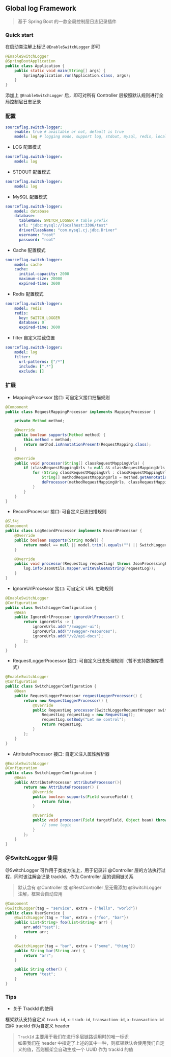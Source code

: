 ## Global log Framework

> 基于 Spring Boot 的一款全局控制层日志记录插件

### Quick start
在启动类注解上标记 `@EnableSwitchLogger` 即可
```java
@EnableSwitchLogger
@SpringBootApplication
public class Application {
    public static void main(String[] args) {
        SpringApplication.run(Application.class, args);
    }
}
```
添加上 `@EnableSwitchLogger` 后，即可对所有 Controller 层按照默认规则进行全局控制层日志记录

### 配置
```yaml
sourceflag.switch-logger:
    enable: true # available or not, default is true
    model: log # logging mode, support log, stdout, mysql, redis, local cache
```
- LOG 配置模式
```yaml
sourceflag.switch-logger:
    model: log
```
- STDOUT 配置模式
```yaml
sourceflag.switch-logger:
    model: log
```
- MySQL 配置模式
```yaml
sourceflag.switch-logger:
    model: database
    database:
      tableName: SWITCH_LOGGER # table prefix
      url: "jdbc:mysql://localhost:3306/test"
      driverClassName: "com.mysql.cj.jdbc.Driver"
      username: "root"
      password: "root"
```
- Cache 配置模式
```yaml
sourceflag.switch-logger:
    model: cache
    cache:
      initial-capacity: 2000
      maximum-size: 20000
      expired-time: 3600
```
- Redis 配置模式
```yaml
sourceflag.switch-logger:
    model: redis
    redis:
      key: SWITCH_LOGGER
      database: 0
      expired-time: 3600
```
- filter 自定义拦截位置
```yaml
sourceflag.switch-logger:
    model: log
    filter:
      url-patterns: ["/*"]
      include: [".*"]
      exclude: []
```

### 扩展
- MappingProcessor 接口: 可自定义接口扫描规则
```java
@Component
public class RequestMappingProcessor implements MappingProcessor {

    private Method method;

    @Override
    public boolean supports(Method method) {
        this.method = method;
        return method.isAnnotationPresent(RequestMapping.class);
    }

    @Override
    public void processor(String[] classRequestMappingUrls) {
        if (classRequestMappingUrls != null && classRequestMappingUrls.length > 0) {
            for (String classRequestMappingUrl : classRequestMappingUrls) {
                String[] methodRequestMappingUrls = method.getAnnotation(RequestMapping.class).value();
                doProcessor(methodRequestMappingUrls, classRequestMappingUrl, method);
            }
        }
    }
}
```

- RecordProcessor 接口: 可自定义日志扫描规则
```java
@Slf4j
@Component
public class LogRecordProcessor implements RecordProcessor {
    @Override
    public boolean supports(String model) {
        return model == null || model.trim().equals("") || SwitchLoggerProperties.ModelType.LOG.name().equalsIgnoreCase(model);
    }

    @Override
    public void processor(RequestLog requestLog) throws JsonProcessingException {
        log.info(JsonUtils.mapper.writeValueAsString(requestLog));
    }
}
```

- IgnoreUrlProcessor 接口: 可自定义 URL 忽略规则
```java
@EnableSwitchLogger
@Configuration
public class SwitchLoggerConfiguration {
    @Bean
    public IgnoreUrlProcessor ignoreUrlProcessor() {
        return ignoreUrls -> {
            ignoreUrls.add("/swagger-ui");
            ignoreUrls.add("/swagger-resources");
            ignoreUrls.add("/v2/api-docs");
        };
    }
}
```

- RequestLoggerProcessor 接口: 可自定义日志处理规则（暂不支持数据库模式）
```java
@EnableSwitchLogger
@Configuration
public class SwitchLoggerConfiguration {
    @Bean
    public RequestLoggerProcessor requestLoggerProcessor() {
        return new RequestLoggerProcessor() {
            @Override
            public RequestLog processor(SwitchLoggerRequestWrapper switchLoggerRequestWrapper, SwitchLoggerResponseWrapper switchLoggerResponseWrapper, Map<String, Method> map, long l) throws IOException {
                RequestLog requestLog = new RequestLog();
                requestLog.setBody("Let me control");
                return requestLog;
            }
        };
    }
}
``` 

- AttributeProcessor 接口: 自定义注入属性解析器
```java
@EnableSwitchLogger
@Configuration
public class SwitchLoggerConfiguration {
    @Bean
    public AttributeProcessor attributeProcessor(){
        return new AttributeProcessor() {
            @Override
            public boolean supports(Field sourceField) {
                return false;
            }

            @Override
            public void processor(Field targetField, Object bean) throws Throwable {
                // some logic
            }
        };
    }
}
```

### @SwitchLogger 使用
@SwitchLogger 可作用于类或方法上，用于记录非 @Controller 层的方法执行过程，同时该注解会记录 trackId，作为 Controller 层的调用链关系
> 默认含有 @Controller 或 @RestController 层无需添加 @SwitchLogger 注解，框架会自动应用
```java
@Component
@SwitchLogger(tag = "service", extra = {"hello", "world"})
public class UserService {
    @SwitchLogger(tag = "foo", extra = {"foo", "bar"})
    public List<String> foo(List<String> arr) {
        arr.add("test");
        return arr;
    }

    @SwitchLogger(tag = "bar", extra = {"some", "thing"})
    public String bar(String arr) {
        return "arr";
    }

    public String other() {
        return "test";
    }
}
```

### Tips
- 关于 TrackId 的使用

框架默认支持自定义 `track-id`, `x-track-id`, `transaction-id`, `x-transaction-id` 四种 trackId 作为自定义 header
> `TrackId` 主要用于我们在进行多层链路调用时的唯一标识  
> 如果我们在 header 中指定了上述的其中一种，则框架默认会使用我们自定义的值，否则框架会自动生成一个 UUID 作为 trackId 的值